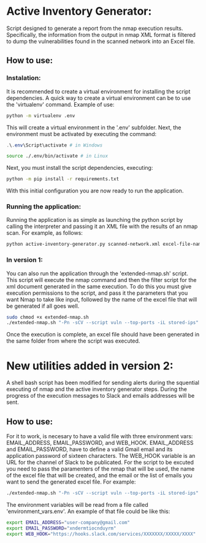 # Active Inventory Generator:
Script designed to generate a report from the nmap execution results. Specifically, the information from the output in nmap XML format is filtered to dump the vulnerabilities found in the scanned network into an Excel file.

## How to use:
### Instalation:
It is recommended to create a virtual environment for installing the script dependencies. A quick way to create a virtual environment can be to use the 'virtualenv' command. Example of use:

```bash
python -m virtualenv .env
```

This will create a virtual environment in the '.env' subfolder. Next, the environment must be activated by executing the command:

```powershell
.\.env\Script\activate # in Windows
```

```bash
source ./.env/bin/activate # in Linux
```

Next, you must install the script dependencies, executing:

```bash
python -m pip install -r requirements.txt
```

With this initial configuration you are now ready to run the application.

### Running the application:

Running the application is as simple as launching the python script by calling the interpreter and passing it an XML file with the results of an nmap scan. For example, as follows:

```bash
python active-inventory-generator.py scanned-network.xml excel-file-name.xlsx
```

### In version 1:

You can also run the application through the 'extended-nmap.sh' script. This script will execute the nmap command and then the filter script for the xml document generated in the same execution. To do this you must give execution permissions to the script, and pass it the parameters that you want Nmap to take like input, followed by the name of the excel file that will be generated if all goes well.

```bash
sudo chmod +x extended-nmap.sh
./extended-nmap.sh "-Pn -sCV --script vuln --top-ports -iL stored-ips" excel-file-name.xlsx
```

Once the execution is complete, an excel file should have been generated in the same folder from where the script was executed.

# New utilities added in version 2:

A shell bash script has been modified for sending alerts during the squential executing of nmap and the active inventory generator steps. During the progress of the execution messages to Slack and emails addresses will be sent.

## How to use:

For it to work, is necesary to have a valid file with three environment vars: EMAIL_ADDRESS, EMAIL_PASSWORD, and WEB_HOOK. EMAIL_ADDRESS and EMAIL_PASSWORD, have to define a valid Gmail email and its application password of sixteen characters. The WEB_HOOK variable is an URL for the channel of Slack to be publicated. For the script to be excuted you need to pass the paramenters of the nmap that will be used, the name of the excel file that will be created, and the email or the list of emails you want to send the generated excel file. For example:

```bash
./extended-nmap.sh "-Pn -sCV --script vuln --top-ports -iL stored-ips" excel-file-name.xlsx recipient1@domain.com,recipient2@domain.com,recipient3@domain.com
```

The environment variables will be read from a file called 'environment_vars.env'. An example of that file could be like this:

```bash
export EMAIL_ADDRESS="user-company@gmail.com"
export EMAIL_PASSWORD="xndermtiocnduyrm"
export WEB_HOOK="https://hooks.slack.com/services/XXXXXXX/XXXXX/XXXX" 
```


